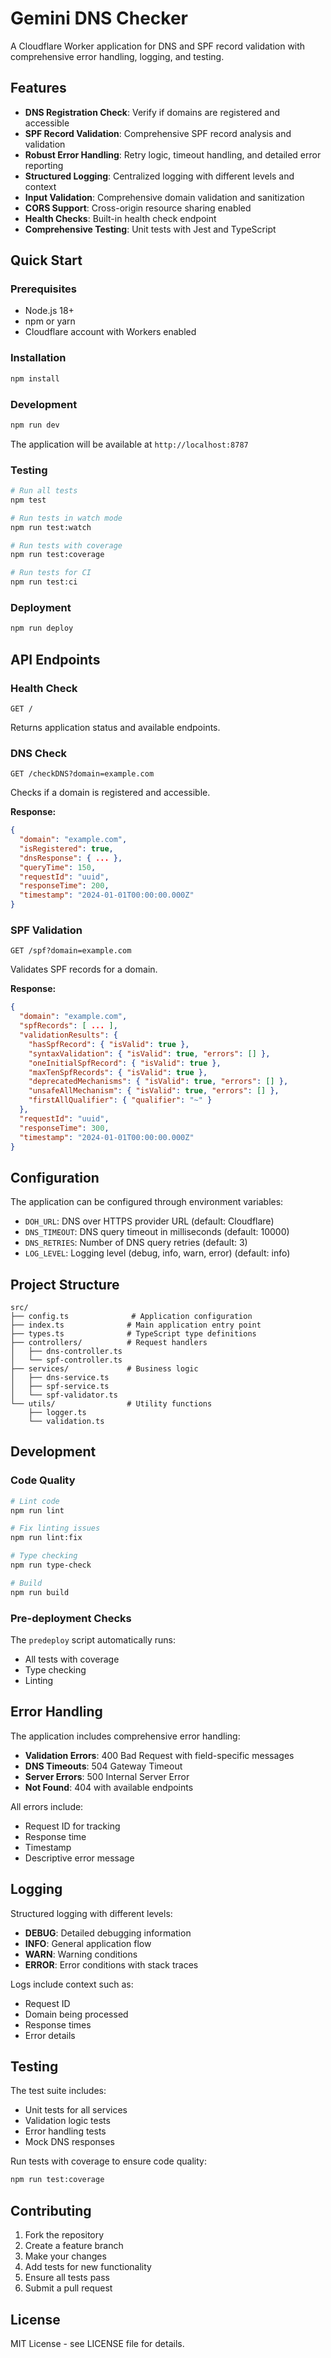 # Gemini DNS Checker

A Cloudflare Worker application for DNS and SPF record validation with comprehensive error handling, logging, and testing.

## Features

- **DNS Registration Check**: Verify if domains are registered and accessible
- **SPF Record Validation**: Comprehensive SPF record analysis and validation
- **Robust Error Handling**: Retry logic, timeout handling, and detailed error reporting
- **Structured Logging**: Centralized logging with different levels and context
- **Input Validation**: Comprehensive domain validation and sanitization
- **CORS Support**: Cross-origin resource sharing enabled
- **Health Checks**: Built-in health check endpoint
- **Comprehensive Testing**: Unit tests with Jest and TypeScript

## Quick Start

### Prerequisites

- Node.js 18+ 
- npm or yarn
- Cloudflare account with Workers enabled

### Installation

```bash
npm install
```

### Development

```bash
npm run dev
```

The application will be available at `http://localhost:8787`

### Testing

```bash
# Run all tests
npm test

# Run tests in watch mode
npm run test:watch

# Run tests with coverage
npm run test:coverage

# Run tests for CI
npm run test:ci
```

### Deployment

```bash
npm run deploy
```

## API Endpoints

### Health Check
```
GET /
```
Returns application status and available endpoints.

### DNS Check
```
GET /checkDNS?domain=example.com
```
Checks if a domain is registered and accessible.

**Response:**
```json
{
  "domain": "example.com",
  "isRegistered": true,
  "dnsResponse": { ... },
  "queryTime": 150,
  "requestId": "uuid",
  "responseTime": 200,
  "timestamp": "2024-01-01T00:00:00.000Z"
}
```

### SPF Validation
```
GET /spf?domain=example.com
```
Validates SPF records for a domain.

**Response:**
```json
{
  "domain": "example.com",
  "spfRecords": [ ... ],
  "validationResults": {
    "hasSpfRecord": { "isValid": true },
    "syntaxValidation": { "isValid": true, "errors": [] },
    "oneInitialSpfRecord": { "isValid": true },
    "maxTenSpfRecords": { "isValid": true },
    "deprecatedMechanisms": { "isValid": true, "errors": [] },
    "unsafeAllMechanism": { "isValid": true, "errors": [] },
    "firstAllQualifier": { "qualifier": "~" }
  },
  "requestId": "uuid",
  "responseTime": 300,
  "timestamp": "2024-01-01T00:00:00.000Z"
}
```

## Configuration

The application can be configured through environment variables:

- `DOH_URL`: DNS over HTTPS provider URL (default: Cloudflare)
- `DNS_TIMEOUT`: DNS query timeout in milliseconds (default: 10000)
- `DNS_RETRIES`: Number of DNS query retries (default: 3)
- `LOG_LEVEL`: Logging level (debug, info, warn, error) (default: info)

## Project Structure

```
src/
├── config.ts              # Application configuration
├── index.ts              # Main application entry point
├── types.ts              # TypeScript type definitions
├── controllers/          # Request handlers
│   ├── dns-controller.ts
│   └── spf-controller.ts
├── services/             # Business logic
│   ├── dns-service.ts
│   ├── spf-service.ts
│   └── spf-validator.ts
└── utils/                # Utility functions
    ├── logger.ts
    └── validation.ts
```

## Development

### Code Quality

```bash
# Lint code
npm run lint

# Fix linting issues
npm run lint:fix

# Type checking
npm run type-check

# Build
npm run build
```

### Pre-deployment Checks

The `predeploy` script automatically runs:
- All tests with coverage
- Type checking
- Linting

## Error Handling

The application includes comprehensive error handling:

- **Validation Errors**: 400 Bad Request with field-specific messages
- **DNS Timeouts**: 504 Gateway Timeout
- **Server Errors**: 500 Internal Server Error
- **Not Found**: 404 with available endpoints

All errors include:
- Request ID for tracking
- Response time
- Timestamp
- Descriptive error message

## Logging

Structured logging with different levels:
- **DEBUG**: Detailed debugging information
- **INFO**: General application flow
- **WARN**: Warning conditions
- **ERROR**: Error conditions with stack traces

Logs include context such as:
- Request ID
- Domain being processed
- Response times
- Error details

## Testing

The test suite includes:
- Unit tests for all services
- Validation logic tests
- Error handling tests
- Mock DNS responses

Run tests with coverage to ensure code quality:
```bash
npm run test:coverage
```

## Contributing

1. Fork the repository
2. Create a feature branch
3. Make your changes
4. Add tests for new functionality
5. Ensure all tests pass
6. Submit a pull request

## License

MIT License - see LICENSE file for details.
